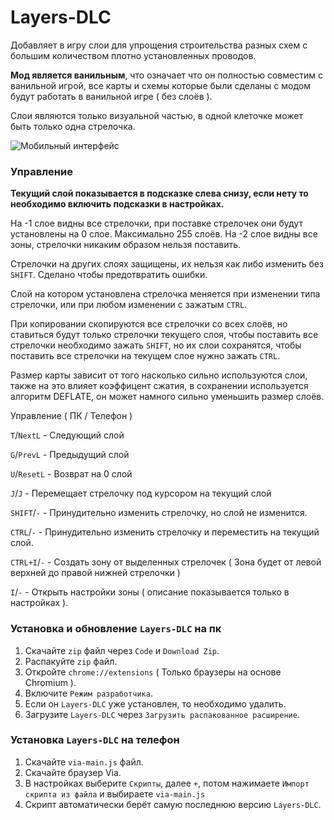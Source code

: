 # Layers-DLC
Добавляет в игру слои для упрощения строительства разных схем с большим количеством плотно установленных проводов.

**Мод является ванильным**, что означает что он полностью совместим с ванильной игрой, все карты и схемы которые были сделаны с модом будут работать в ванильной игре ( без слоёв ).

Слои являются только визуальной частью, в одной клеточке может быть только одна стрелочка.

![Мобильный интерфейс](images/preview.png)

### Управление
**Текущий слой показывается в подсказке слева снизу, если нету то необходимо включить подсказки в настройках.**

На -1 слое видны все стрелочки, при поставке стрелочек они будут установлены на 0 слое. Максимально 255 слоёв.
На -2 слое видны все зоны, стрелочки никаким образом нельзя поставить.

Стрелочки на других слоях защищены, их нельзя как либо изменить без `SHIFT`. Сделано чтобы предотвратить ошибки.

Слой на котором установлена стрелочка меняется при изменении типа стрелочки, или при любом изменении с зажатым `CTRL`.

При копировании скопируются все стрелочки со всех слоёв, но ставиться будут только стрелочки текущего слоя, чтобы поставить все стрелочки необходимо зажать `SHIFT`, но их слои сохранятся, чтобы поставить все стрелочки на текущем слое нужно зажать `CTRL`.

Размер карты зависит от того насколько сильно используются слои, также на это влияет коэффицент сжатия, в сохранении используется алгоритм DEFLATE, он может намного сильно уменьшить размер слоёв.

Управление ( ПК / Телефон )

`T`/`NextL` - Следующий слой

`G`/`PrevL` - Предыдущий слой

`U`/`ResetL` - Возврат на 0 слой

`J`/`J` - Перемещает стрелочку под курсором на текущий слой

`SHIFT`/`-` - Принудительно изменить стрелочку, но слой не изменится.

`CTRL`/`-` - Принудительно изменить стрелочку и переместить на текущий слой.

`CTRL+I`/`-` - Создать зону от выделенных стрелочек ( Зона будет от левой верхней до правой нижней стрелочки )

`I`/`-` - Открыть настройки зоны ( описание показывается только в настройках ).

### Установка и обновление `Layers-DLC` на пк
1. Скачайте `zip` файл через `Code` и `Download Zip`.
2. Распакуйте `zip` файл.
3. Откройте `chrome://extensions` ( Только браузеры на основе Chromium ).
4. Включите `Режим разработчика`.
5. Если он `Layers-DLC` уже установлен, то необходимо удалить.
6. Загрузите `Layers-DLC` через `Загрузить распакованное расширение`.

### Установка `Layers-DLC` на телефон
1. Скачайте `via-main.js` файл.
2. Скачайте браузер Via.
3. В настройках выберите `Скрипты`, далее `+`, потом нажимаете `Импорт скрипта из файла` и выбираете `via-main.js`
4. Скрипт автоматически берёт самую последнюю версию `Layers-DLC`.
